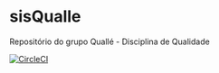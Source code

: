 # sisQualle
Repositório do grupo Quallé - Disciplina de Qualidade



[![CircleCI](https://circleci.com/gh/tasima-uniritter/sisQualle/tree/master.svg?style=svg)](https://circleci.com/gh/tasima-uniritter/sisQualle/tree/master)
